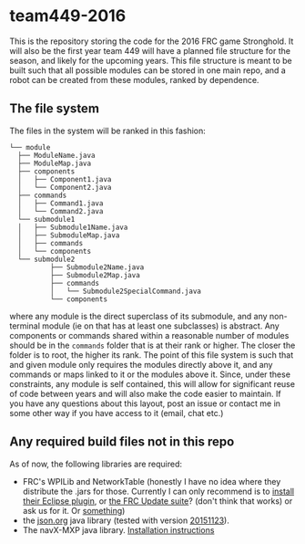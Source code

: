 # team449-2016

  This is the repository storing the code for the 2016 FRC game Stronghold. It will also be the first year team 449 will have a planned file structure for the season, and likely for the upcoming years. This file structure is meant to be built such that all possible modules can be stored in one main repo, and a robot can be created from these modules, ranked by dependence.

## The file system
  
  The files in the system will be ranked in this fashion:
  ```
  └── module                     
    ├── ModuleName.java          
    ├── ModuleMap.java                        
    ├── components                        
    │   ├── Component1.java         
    │   └── Component2.java   
    ├── commands
    │   ├── Command1.java   
    │   └── Command2.java   
    └── submodule1                             
    │   ├── Submodule1Name.java                 
    │   ├── SubmoduleMap.java           
    │   ├── commands                      
    │   └── components                    
    └── submodule2                          
            ├── Submodule2Name.java         
            ├── Submodule2Map.java   
            ├── commands   
            │   └── Submodule2SpecialCommand.java 
            └── components                
  ```
  where any module is the direct superclass of its submodule, and any non-terminal module (ie on that has at least one subclasses) is abstract. Any components or commands shared within a reasonable number of modules should be in the `commands` folder that is at their rank or higher. The closer the folder is to root, the higher its rank.
  The point of this file system is such that and given module only requires the modules directly above it, and any commands or maps linked to it or the modules above it. Since, under these constraints, any module is self contained, this will allow for significant reuse of code between years and will also make the code easier to maintain. 
  If you have any questions about this layout, post an issue or contact me in some other way if you have access to it (email, chat etc.)


## Any required build files not in this repo
  As of now, the following libraries are required:
   - FRC's WPILib and NetworkTable (honestly I have no idea where they distribute the .jars for those. Currently I can only recommend is to [install their Eclipse plugin](https://wpilib.screenstepslive.com/s/4485/m/13809/l/145002-installing-eclipse-c-java), or [the FRC Update suite](https://wpilib.screenstepslive.com/s/4485/m/13809/l/144150-installing-the-frc-2016-update-suite-all-languages)? (don't think that works) or ask us for it. Or [something](https://wpilib.screenstepslive.com/s/4485/m/13809))
   - the [json.org](http://json.org/) java library (tested with version [20151123](http://mvnrepository.com/artifact/org.json/json/20151123)).
   - The navX-MXP java library. [Installation instructions](http://www.pdocs.kauailabs.com/navx-mxp/software/roborio-libraries/java/)
